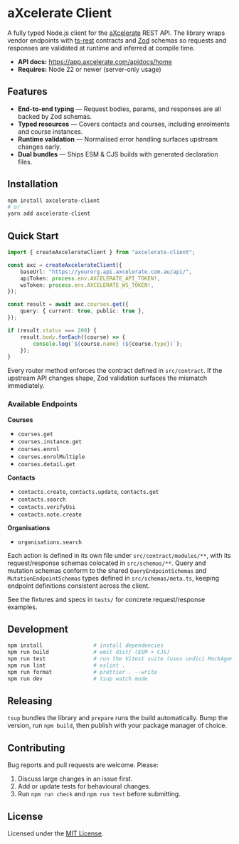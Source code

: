 # aXcelerate Client

A fully typed Node.js client for the [aXcelerate](https://axcelerate.com.au) REST API. The library wraps vendor endpoints with [ts-rest](https://ts-rest.com) contracts and [Zod](https://zod.dev) schemas so requests and responses are validated at runtime and inferred at compile time.

- **API docs:** https://app.axcelerate.com/apidocs/home
- **Requires:** Node 22 or newer (server-only usage)

## Features

- **End-to-end typing** — Request bodies, params, and responses are all backed by Zod schemas.
- **Typed resources** — Covers contacts and courses, including enrolments and course instances.
- **Runtime validation** — Normalised error handling surfaces upstream changes early.
- **Dual bundles** — Ships ESM & CJS builds with generated declaration files.

## Installation

```bash
npm install axcelerate-client
# or
yarn add axcelerate-client
```

## Quick Start

```ts
import { createAxcelerateClient } from "axcelerate-client";

const axc = createAxcelerateClient({
	baseUrl: "https://yourorg.api.axcelerate.com.au/api/",
	apiToken: process.env.AXCELERATE_API_TOKEN!,
	wsToken: process.env.AXCELERATE_WS_TOKEN!,
});

const result = await axc.courses.get({
	query: { current: true, public: true },
});

if (result.status === 200) {
	result.body.forEach((course) => {
		console.log(`${course.name} (${course.type})`);
	});
}
```

Every router method enforces the contract defined in `src/contract`. If the upstream API changes shape, Zod validation surfaces the mismatch immediately.

### Available Endpoints

**Courses**

- `courses.get`
- `courses.instance.get`
- `courses.enrol`
- `courses.enrolMultiple`
- `courses.detail.get`

**Contacts**

- `contacts.create`, `contacts.update`, `contacts.get`
- `contacts.search`
- `contacts.verifyUsi`
- `contacts.note.create`

**Organisations**

- `organisations.search`

Each action is defined in its own file under `src/contract/modules/**`, with its request/response schemas colocated in `src/schemas/**`. Query and mutation schemas conform to the shared `QueryEndpointSchemas` and `MutationEndpointSchemas` types defined in `src/schemas/meta.ts`, keeping endpoint definitions consistent across the client.

See the fixtures and specs in `tests/` for concrete request/response examples.

## Development

```bash
npm install                # install dependencies
npm run build              # emit dist/ (ESM + CJS)
npm run test               # run the Vitest suite (uses undici MockAgent)
npm run lint               # eslint .
npm run format             # prettier . --write
npm run dev                # tsup watch mode
```

## Releasing

`tsup` bundles the library and `prepare` runs the build automatically. Bump the version, run `npm build`, then publish with your package manager of choice.

## Contributing

Bug reports and pull requests are welcome. Please:

1. Discuss large changes in an issue first.
2. Add or update tests for behavioural changes.
3. Run `npm run check` and `npm run test` before submitting.

## License

Licensed under the [MIT License](./LICENSE).
